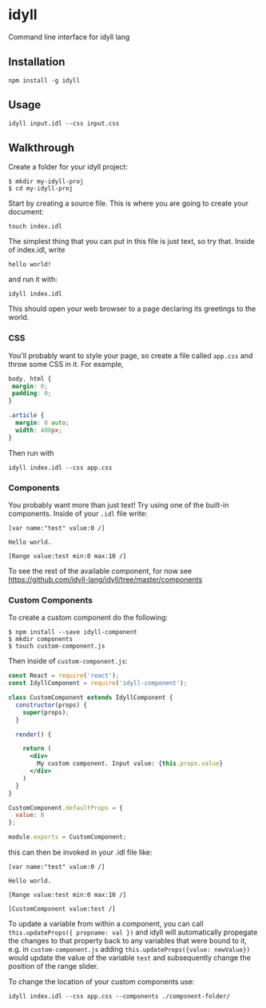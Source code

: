 # idyll
Command line interface for idyll lang

## Installation

```
npm install -g idyll
```

## Usage

```
idyll input.idl --css input.css
```

## Walkthrough

Create a folder for your idyll project:

```
$ mkdir my-idyll-proj
$ cd my-idyll-proj
```

Start by creating a source file. This is where you are going 
to create your document:

```
touch index.idl
```

The simplest thing that you can put in this file is just 
text, so try that. Inside of index.idl, write

```
hello world!
```

and run it with:

```
idyll index.idl
```

This should open your web browser to a page declaring its greetings to the world. 

### CSS 

You'll probably want to style your page, so create a file called `app.css` and 
throw some CSS in it. For example, 

```css
body, html {
 margin: 0;
 padding: 0; 
}

.article {
  margin: 0 auto;
  width: 400px;
}
```

Then run with 

```
idyll index.idl --css app.css
```

### Components

You probably want more than just text! Try using one of the built-in components. Inside of 
your `.idl` file write:


```
[var name:"test" value:0 /]

Hello world.

[Range value:test min:0 max:10 /]
```

To see the rest of the available component, for now see https://github.com/idyll-lang/idyll/tree/master/components

### Custom Components

To create a custom component do the following:

```
$ npm install --save idyll-component
$ mkdir components
$ touch custom-component.js
```

Then inside of `custom-component.js`:

```jsx
const React = require('react');
const IdyllComponent = require('idyll-component');

class CustomComponent extends IdyllComponent {
  constructor(props) {
    super(props);
  }

  render() {

    return (
      <div>
        My custom component. Input value: {this.props.value}
      </div>
    )
  }
}

CustomComponent.defaultProps = {
  value: 0
};

module.exports = CustomComponent;

```

this can then be invoked in your .idl file like:

```
[var name:"test" value:0 /]

Hello world.

[Range value:test min:0 max:10 /]

[CustomComponent value:test /]
```

To update a variable from within a component, you can call `this.updateProps({ propname: val })` and idyll will automatically propegate the changes to that property back to any variables that were bound to it, e.g. in 
`custom-component.js` adding `this.updateProps({value: newValue})` would update the value of the variable `test` and
subsequently change the position of the range slider.


To change the location of your custom components use:

```
idyll index.idl --css app.css --components ./component-folder/
```


